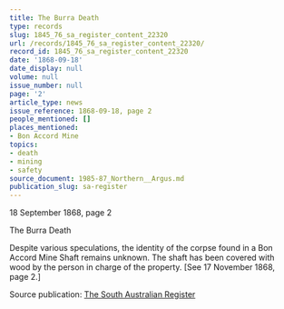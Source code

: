 ```yaml
---
title: The Burra Death
type: records
slug: 1845_76_sa_register_content_22320
url: /records/1845_76_sa_register_content_22320/
record_id: 1845_76_sa_register_content_22320
date: '1868-09-18'
date_display: null
volume: null
issue_number: null
page: '2'
article_type: news
issue_reference: 1868-09-18, page 2
people_mentioned: []
places_mentioned:
- Bon Accord Mine
topics:
- death
- mining
- safety
source_document: 1985-87_Northern__Argus.md
publication_slug: sa-register
---
```


18 September 1868, page 2

The Burra Death

Despite various speculations, the identity of the corpse found in a Bon Accord Mine Shaft remains unknown.  The shaft has been covered with wood by the person in charge of the property.  [See 17 November 1868, page 2.]

Source publication: [The South Australian Register](/publications/sa-register/)

